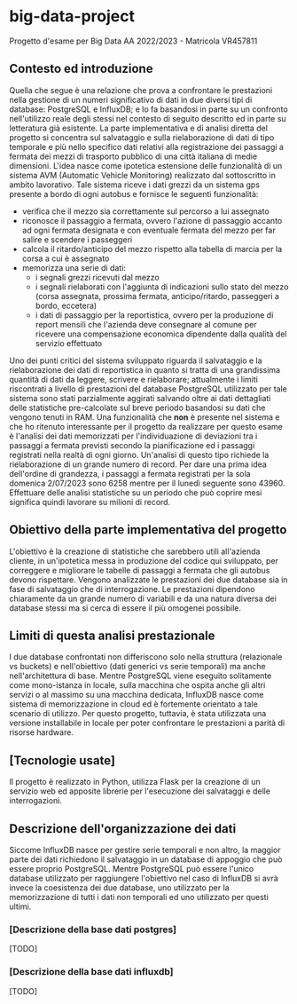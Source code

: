 # big-data-project
Progetto d'esame per Big Data AA 2022/2023 - Matricola VR457811

## Contesto ed introduzione

Quella che segue è una relazione che prova a confrontare le prestazioni nella gestione di un numeri significativo di dati in due diversi tipi di database: PostgreSQL e InfluxDB; e lo fa basandosi in parte su un confronto nell'utilizzo reale degli stessi nel contesto di seguito descritto ed in parte su letteratura già esistente.
La parte implementativa e di analisi diretta del progetto si concentra sul salvataggio e sulla rielaborazione di dati di tipo temporale e più nello specifico dati relativi alla registrazione dei passaggi a fermata dei mezzi di trasporto pubblico di una città italiana di medie dimensioni. L'idea nasce come ipotetica estensione delle funzionalità di un sistema AVM (Automatic Vehicle Monitoring) realizzato dal sottoscritto in ambito lavorativo. Tale sistema riceve i dati grezzi da un sistema gps presente a bordo di ogni autobus e fornisce le seguenti funzionalità:
- verifica che il mezzo sia correttamente sul percorso a lui assegnato
- riconosce il passaggio a fermata, ovvero l'azione di passaggio accanto ad ogni fermata designata e con eventuale fermata del mezzo per far salire e scendere i passeggeri
- calcola il ritardo/anticipo del mezzo rispetto alla tabella di marcia per la corsa a cui è assegnato
- memorizza una serie di dati:
  - i segnali grezzi ricevuti dal mezzo
  - i segnali rielaborati con l'aggiunta di indicazioni sullo stato del mezzo (corsa assegnata, prossima fermata, anticipo/ritardo, passeggeri a bordo, eccetera)
  - i dati di passaggio per la reportistica, ovvero per la produzione di report mensili che l'azienda deve consegnare al comune per ricevere una compensazione economica dipendente dalla qualità del servizio effettuato

Uno dei punti critici del sistema sviluppato riguarda il salvataggio e la rielaborazione dei dati di reportistica in quanto si tratta di una grandissima quantità di dati da leggere, scrivere e rielaborare; attualmente i limiti riscontrati a livello di prestazioni del database PostgreSQL utilizzato per tale sistema sono stati parzialmente aggirati salvando oltre ai dati dettagliati delle statistiche pre-calcolate sul breve periodo basandosi su dati che vengono tenuti in RAM.
Una funzionalità che **non** è presente nel sistema e che ho ritenuto interessante per il progetto da realizzare per questo esame è l'analisi dei dati memorizzati per l'individuazione di deviazioni tra i passaggi a fermata previsti secondo la pianificazione ed i passaggi registrati nella realtà di ogni giorno. Un'analisi di questo tipo richiede la rielaborazione di un grande numero di record. Per dare una prima idea dell'ordine di grandezza, i passaggi a fermata registrati per la sola domenica 2/07/2023 sono 6258 mentre per il lunedì seguente sono 43960. Effettuare delle analisi statistiche su un periodo che può coprire mesi significa quindi lavorare su milioni di record.

## Obiettivo della parte implementativa del progetto

L'obiettivo è la creazione di statistiche che sarebbero utili all'azienda cliente, in un'ipotetica messa in produzione del codice qui sviluppato, per correggere e migliorare le tabelle di passaggi a fermata che gli autobus devono rispettare. Vengono analizzate le prestazioni dei due database sia in fase di salvataggio che di interrogazione. Le prestazioni dipendono chiaramente da un grande numero di variabili e da una natura diversa dei database stessi ma si cerca di essere il più omogenei possibile.

## Limiti di questa analisi prestazionale

I due database confrontati non differiscono solo nella struttura (relazionale vs buckets) e nell'obiettivo (dati generici vs serie temporali) ma anche nell'architettura di base. Mentre PostgreSQL viene eseguito solitamente come mono-istanza in locale, sulla macchina che ospita anche gli altri servizi o al massimo su una macchina dedicata, InfluxDB nasce come sistema di memorizzazione in cloud ed è fortemente orientato a tale scenario di utilizzo. Per questo progetto, tuttavia, è stata utilizzata una versione installabile in locale per poter confrontare le prestazioni a parità di risorse hardware.

## [Tecnologie usate]

Il progetto è realizzato in Python, utilizza Flask per la creazione di un servizio web ed apposite librerie per l'esecuzione dei salvataggi e delle interrogazioni.

## Descrizione dell'organizzazione dei dati
Siccome InfluxDB nasce per gestire serie temporali e non altro, la maggior parte dei dati richiedono il salvataggio in un database di appoggio che può essere proprio PostgreSQL. Mentre PostgreSQL può essere l'unico database utilizzato per raggiungere l'obiettivo nel caso di InfluxDB si avrà invece la coesistenza dei due database, uno utilizzato per la memorizzazione di tutti i dati non temporali ed uno utilizzato per questi ultimi.

### [Descrizione della base dati postgres]
[TODO]
### [Descrizione della base dati influxdb]
[TODO]


